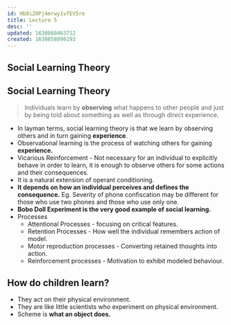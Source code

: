 ```yaml
---
id: Hb8iZ0Pj4mrwy1vfEV5re
title: Lecture 5
desc: ''
updated: 1630860463712
created: 1630858096193
---
```


## Social Learning Theory

## Social Learning Theory

> Individuals learn by **observing** what happens to other people and just by being told about something as well as through direct experience.

- In layman terms, social learning theory is that we learn by observing others and in turn gaining **experience**.
- Observational learning is the process of watching others for gaining **experience.**
- Vicarious Reinforcement - Not necessary for an individual to explicitly behave in order to learn, it is enough to observe others for some actions and their consequences.
- It is a natural extension of operant conditioning.
- **It depends on how an individual perceives and defines the consequence.** Eg. Severity of phone confiscation may be different for those who use two phones and those who use only one.
- **Bobo Doll Experiment is the very good example of social learning.**
- Processes
  - Attentional Processes - focusing on critical features.
  - Retention Processes - How well the individual remembers action of model.
  - Motor reproduction processes - Converting retained thoughts into action.
  - Reinforcement processes - Motivation to exhibit modeled behaviour.

## How do children learn?

- They act on their physical environment.
- They are like little scientists who experiment on physical environment.
- Scheme is **what an object does.**

